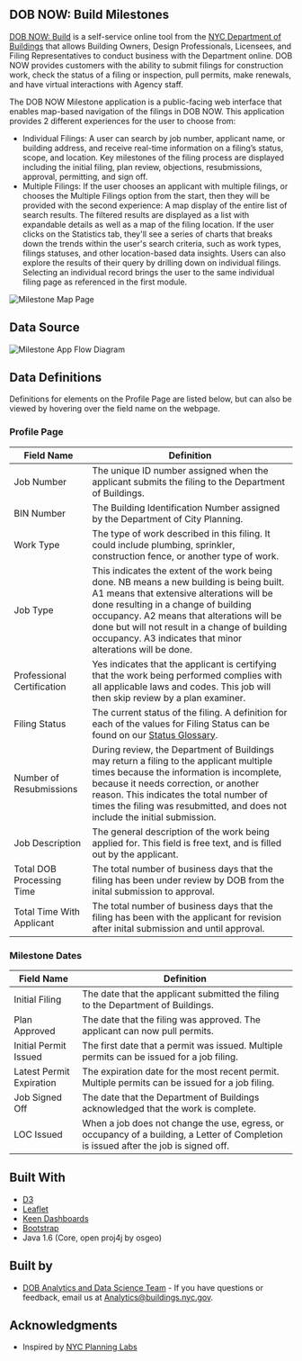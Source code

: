 ## DOB NOW: Build Milestones

[DOB NOW: Build](https://www1.nyc.gov/site/buildings/industry/dob-now-build.page) is a self-service online tool from the [NYC Department of Buildings](https://www1.nyc.gov/site/buildings/index.page) that allows Building Owners, Design Professionals, Licensees, and Filing Representatives to conduct business with the Department online. DOB NOW provides customers with the ability to submit filings for construction work, check the status of a filing or inspection, pull permits, make renewals, and have virtual interactions with Agency staff. 

The DOB NOW Milestone application is a public-facing web interface that enables map-based navigation of the filings in DOB NOW. This application provides 2 different experiences for the user to choose from:
* Individual Filings: A user can search by job number, applicant name, or building address, and receive real-time information on a filing’s status, scope, and location. Key milestones of the filing process are displayed including the initial filing, plan review, objections, resubmissions, approval, permitting, and sign off.
* Multiple Filings: If the user chooses an applicant with multiple filings, or chooses the Multiple Filings option from the start, then they will be provided with the second experience: A map display of the entire list of search results. The filtered results are  displayed as a list with expandable details as well as a map of the filing location. If the user clicks on the Statistics tab, they'll see a series of charts that breaks down the trends within the user's search criteria, such as work types, filings statuses, and other location-based data insights. Users can also explore the results of their query by drilling down on individual filings. Selecting an individual record brings the user to the same individual filing page as referenced in the first module. 


![Milestone Map Page](https://github.com/cnicklin/DOB_NOW_Milestone_App/blob/gh-pages/MapPage.PNG)

## Data Source

<img align="center" width="" height="" src="https://github.com/cnicklin/DOB_NOW_Milestone_App/blob/gh-pages/Data_Flow.png" alt="Milestone App Flow Diagram">

## Data Definitions
Definitions for elements on the Profile Page are listed below, but can also be viewed by hovering over the field name on the webpage.

### Profile Page

| Field Name | Definition |
|-------------------------------|----------------------------------------------------------------------------------------------------------------------------------------------------------------------------------------------------|
| Job Number | The unique ID number assigned when the applicant submits the filing to the Department of Buildings. |
| BIN Number | The Building Identification Number assigned by the Department of City Planning. |
| Work Type | The type of work described in this filing. It could include plumbing, sprinkler, construction fence, or another type of work. |
| Job Type | This indicates the extent of the work being done. NB means a new building is being built. A1 means that extensive alterations will be done resulting in a change of building occupancy. A2 means that alterations will be done but will not result in a change of building occupancy. A3 indicates that minor alterations will be done. |
| Professional Certification | Yes indicates that the applicant is certifying that the work being performed complies with all applicable laws and codes. This job will then skip review by a plan examiner. |
| Filing Status | The current status of the filing. A definition for each of the values for Filing Status can be found on our [Status Glossary](https://github.com/cnicklin/DOB_NOW_Milestone_App/blob/gh-pages/Statuses.md). |
| Number of Resubmissions | During review, the Department of Buildings may return a filing to the applicant multiple times because the information is incomplete, because it needs correction, or another reason. This indicates the total number of times the filing was resubmitted, and does not include the initial submission. |
| Job Description | The general description of the work being applied for. This field is free text, and is filled out by the applicant. |
| Total DOB Processing Time | The total number of business days that the filing has been under review by DOB from the inital submission to approval. |
| Total Time With Applicant | The total number of business days that the filing has been with the applicant for revision after inital submission and until approval. |

### Milestone Dates

| Field Name | Definition |
|-------------------------------|----------------------------------------------------------------------------------------------------------------------------------------------------------------------------------------------------|
| Initial Filing | The date that the applicant submitted the filing to the Department of Buildings. |
| Plan Approved | The date that the filing was approved. The applicant can now pull permits. |
| Initial Permit Issued | The first date that a permit was issued. Multiple permits can be issued for a job filing. |
| Latest Permit Expiration | The expiration date for the most recent permit. Multiple permits can be issued for a job filing. |
| Job Signed Off | The date that the Department of Buildings acknowledged that the work is complete. |
| LOC Issued | When a job does not change the use, egress, or occupancy of a building, a Letter of Completion is issued after the job is signed off. |


## Built With

* [D3](https://d3js.org/)
* [Leaflet](https://leafletjs.com/)
* [Keen Dashboards](https://keen.github.io/dashboards/)
* [Bootstrap](https://getbootstrap.com/)
* Java 1.6 (Core, open proj4j by osgeo)

## Built by

* [DOB Analytics and Data Science Team](https://www1.nyc.gov/site/buildings/about/metrics-reports.page) - If you have questions or feedback, email us at [Analytics@buildings.nyc.gov](mailto:analytics@buildings.nyc.gov). 

## Acknowledgments

* Inspired by [NYC Planning Labs](https://planninglabs.nyc/)

